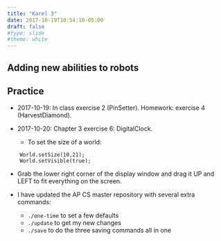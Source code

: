 ```yaml
---
title: "Karel 3"
date: 2017-10-19T10:54:10-05:00
draft: false
#type: slide
#theme: white
---
```


## Adding new abilities to robots

## Practice

* 2017-10-19: In class exercise 2 (PinSetter). Homework: exercise 4 (HarvestDiamond). 

* 2017-10-20: Chapter 3 exercise 6: DigitalClock.

  - To set the size of a world:
```any
    World.setSize(10,21);
    World.setVisible(true);
```

  - Grab the lower right corner of the display window and drag it UP and LEFT to fit everything on the screen.

  - I have updated the AP CS master repository with several extra commands:

      + `./one-time` to set a few defaults
      + `./update` to get my new changes
      + `./save` to do the three saving commands all in one
      
      
